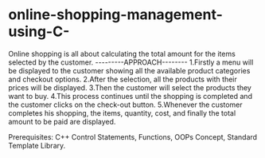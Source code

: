 # online-shopping-management-using-C-
Online shopping is all about calculating the total amount for the items selected by the customer.
---------APPROACH--------
1.Firstly a menu will be displayed to the customer showing all the available product categories and checkout options.
2.After the selection, all the products with their prices will be displayed.
3.Then the customer will select the products they want to buy.
4.This process continues until the shopping is completed and the customer clicks on the check-out button.
5.Whenever the customer completes his shopping, the items, quantity, cost, and finally the total amount to be paid are displayed.

Prerequisites: C++ Control Statements, Functions, OOPs Concept, Standard Template Library.
